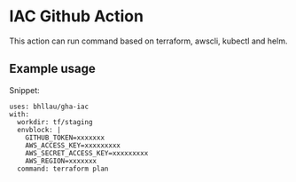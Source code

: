 # IAC Github Action

This action can run command based on terraform, awscli, kubectl and helm.

## Example usage

Snippet:

    uses: bhllau/gha-iac
    with:
      workdir: tf/staging
      envblock: |
        GITHUB_TOKEN=xxxxxxx
        AWS_ACCESS_KEY=xxxxxxxxx
        AWS_SECRET_ACCESS_KEY=xxxxxxxxx
        AWS_REGION=xxxxxxx
      command: terraform plan

